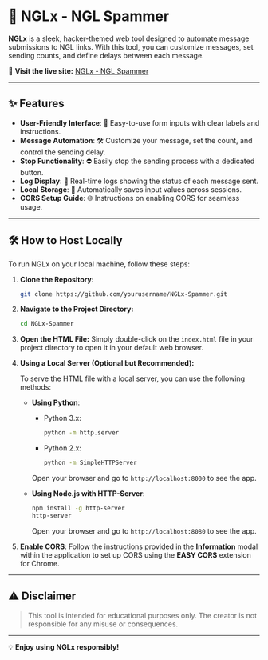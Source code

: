 # 🚀 **NGLx - NGL Spammer** 

**NGLx** is a sleek, hacker-themed web tool designed to automate message submissions to NGL links. With this tool, you can customize messages, set sending counts, and define delays between each message. 

🎯 **Visit the live site:** [NGLx - NGL Spammer](https://nglx.pages.dev/)

---

## ✨ **Features**

- **User-Friendly Interface**: 🚪 Easy-to-use form inputs with clear labels and instructions.
- **Message Automation**: 🛠️ Customize your message, set the count, and control the sending delay.
- **Stop Functionality**: ⛔ Easily stop the sending process with a dedicated button.
- **Log Display**: 📜 Real-time logs showing the status of each message sent.
- **Local Storage**: 💾 Automatically saves input values across sessions.
- **CORS Setup Guide**: 🌐 Instructions on enabling CORS for seamless usage.

---

## 🛠️ **How to Host Locally**

To run NGLx on your local machine, follow these steps:

1. **Clone the Repository:**
   ```bash
   git clone https://github.com/yourusername/NGLx-Spammer.git
   ```
   
2. **Navigate to the Project Directory:**
   ```bash
   cd NGLx-Spammer
   ```

3. **Open the HTML File:**
   Simply double-click on the `index.html` file in your project directory to open it in your default web browser.

4. **Using a Local Server (Optional but Recommended):**

   To serve the HTML file with a local server, you can use the following methods:
   
   - **Using Python**:
     - Python 3.x:
       ```bash
       python -m http.server
       ```
     - Python 2.x:
       ```bash
       python -m SimpleHTTPServer
       ```
     Open your browser and go to `http://localhost:8000` to see the app.

   - **Using Node.js with HTTP-Server**:
     ```bash
     npm install -g http-server
     http-server
     ```
     Open your browser and go to `http://localhost:8080` to see the app.

5. **Enable CORS**:
   Follow the instructions provided in the **Information** modal within the application to set up CORS using the **EASY CORS** extension for Chrome.

---

## ⚠️ **Disclaimer**

> This tool is intended for educational purposes only. The creator is not responsible for any misuse or consequences.

---

💡 **Enjoy using NGLx responsibly!**
